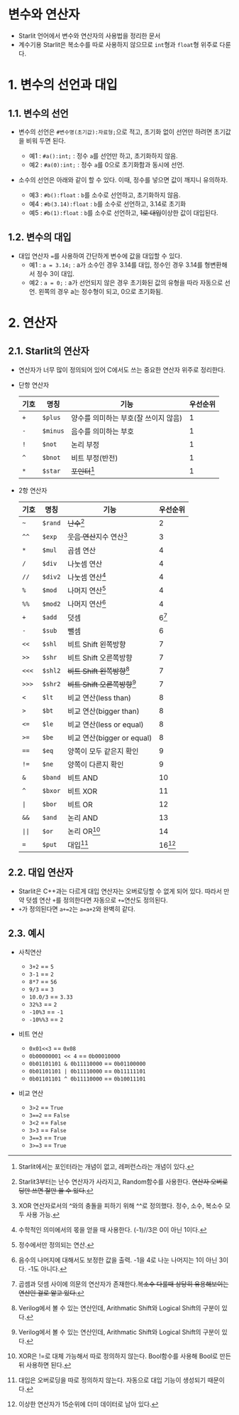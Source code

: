 # 변수와 연산자

- Starlit 언어에서 변수와 연산자의 사용법을 정리한 문서
- 계수기용 Starlit은 복소수를 따로 사용하지 않으므로 `int`형과 `float`형 위주로 다룬다.

# 1. 변수의 선언과 대입

## 1.1. 변수의 선언

- 변수의 선언은 `#변수명(초기값):자료형;`으로 적고, 초기화 없이 선언만 하려면 초기값을 비워 두면 된다.
  - 예1 : `#a():int;` : 정수 `a`를 선언만 하고, 초기화하지 않음.
  - 예2 : `#a(0):int;` : 정수 `a`를 0으로 초기화함과 동시에 선언.
 
- 소수의 선언은 아래와 같이 할 수 있다. 이때, 정수를 넣으면 값이 깨지니 유의하자.
  - 예3 : `#b():float` : `b`를 소수로 선언하고, 초기화하지 않음.
  - 예4 : `#b(3.14):float` : `b`를 소수로 선언하고, 3.14로 초기화
  - 예5 : `#b(1):float` : `b`를 소수로 선언하고, ~~1로 대입~~이상한 값이 대입된다.

## 1.2. 변수의 대입

- 대입 연산자 `=`를 사용하여 간단하게 변수에 값을 대입할 수 있다.
  - 예1 : `a = 3.14;` : a가 소수인 경우 3.14를 대입, 정수인 경우 3.14를 형변환해서 정수 3이 대입.
  - 예2 : `a = 0;` : a가 선언되지 않은 경우 초기화된 값의 유형을 따라 자동으로 선언. 왼쪽의 경우 a는 정수형이 되고, 0으로 초기화됨.
 
# 2. 연산자

## 2.1. Starlit의 연산자

- 연산자가 너무 많이 정의되어 있어 C에서도 쓰는 중요한 연산자 위주로 정리한다.

- 단항 연산자

  |기호|명칭|기능|우선순위|
  |--|--|--|--|
  |`+`|`$plus`|양수를 의미하는 부호(잘 쓰이지 않음)|1|
  |`-`|`$minus`|음수를 의미하는 부호|1|
  |`!`|`$not`|논리 부정|1|
  |`^`|`$bnot`|비트 부정(반전)|1|
  |`*`|`$star`|~~포인터~~[^포인터]|1|

- 2항 연산자

  |기호|명칭|기능|우선순위|
  |--|--|--|--|
  |`~`|`$rand`|~~난수~~[^난수]|2|
  |`^^`|`$exp`|~~웃음 연산~~지수 연산[^지수]|3|
  |`*`|`$mul`|곱셈 연산|4|
  |`/`|`$div`|나눗셈 연산|4|
  |`//`|`$div2`|나눗셈 연산[^음수]|4|
  |`%`|`$mod`|나머지 연산[^정수]|4|
  |`%%`|`$mod2`|나머지 연산[^음수나머지]|4|
  |`+`|`$add`|덧셈|6[^5순위가아닌이유]|
  |`-`|`$sub`|뺄셈|6|
  |`<<`|`$shl`|비트 Shift 왼쪽방향|7|
  |`>>`|`$shr`|비트 Shift 오른쪽방향|7|
  |`<<<`|`$shl2`|~~비트 Shift 왼쪽방향~~[^베릴로그]|7|
  |`>>>`|`$shr2`|~~비트 Shift 오른쪽방향~~[^베릴로그]|7|
  |`<`|`$lt`|비교 연산(less than)|8|
  |`>`|`$bt`|비교 연산(bigger than)|8|
  |`<=`|`$le`|비교 연산(less or equal)|8|
  |`>=`|`$be`|비교 연산(bigger or equal)|8|
  |`==`|`$eq`|양쪽이 모두 같은지 확인|9|
  |`!=`|`$ne`|양쪽이 다른지 확인|9|
  |`&`|`$band`|비트 AND|10|
  |`^`|`$bxor`|비트 XOR|11|
  |`\|`|`$bor`|비트 OR|12|
  |`&&`|`$and`|논리 AND|13|
  |`\|\|`|`$or`|논리 OR[^XOR이 없는 이유]|14|
  |`=`|`$put`|대입[^오버로딩]|16[^15순위가아닌이유]|
  
## 2.2. 대입 연산자

- Starlit은 C++과는 다르게 대입 연산자는 오버로딩할 수 없게 되어 있다. 따라서 만약 덧셈 연산 `+`를 정의한다면 자동으로 `+=`연산도 정의된다.
- `+`가 정의된다면 `a+=2`는 `a=a+2`와 완벽히 같다.

## 2.3. 예시

- 사칙연산
  - `3+2` == `5`
  - `3-1` == `2`
  - `8*7` == `56`
  - `9/3` == `3`
  - `10.0/3` == `3.33`
  - `32%3` == `2`
  - `-10%3` == `-1`
  - `-10%%3` == `2`
 
- 비트 연산
  - `0x01<<3` == `0x08`
  - `0b00000001 << 4` == `0b00010000`
  - `0b01101101 & 0b11110000` == `0b01100000`
  - `0b01101101 | 0b11110000` == `0b11111101`
  - `0b01101101 ^ 0b11110000` == `0b10011101`

- 비교 연산
  - `3>2` == `True`
  - `3==2` == `False`
  - `3<2` == `False`
  - `3>3` == `False`
  - `3==3` == `True`
  - `3>=3` == `True`
 

[^포인터]: Starlit에서는 포인터라는 개념이 없고, 레퍼런스라는 개념이 있다.
[^난수]: Starlit3부터는 난수 연산자가 사라지고, Random함수를 사용한다. ~~연산자 오버로딩만 쓰면 잘만 쓸 수 있다.~~
[^지수]: XOR 연산자로서의 ^와의 충돌을 피하기 위해 ^^로 정의했다. 정수, 소수, 복소수 모두 사용 가능.
[^음수]: 수학적인 의미에서의 몫을 얻을 때 사용한다. (-1)//3은 0이 아닌 1이다.
[^정수]: 정수에서만 정의되는 연산.
[^음수나머지]: 음수의 나머지에 대해서도 보정한 값을 출력. -1을 4로 나눈 나머지는 1이 아닌 3이다. -1도 아니다.
[^5순위가아닌이유]: 곱셈과 덧셈 사이에 의문의 연산자가 존재한다.~~복소수 다룰때 상당히 유용해보이는 연산인 걸로 알고 있다.~~
[^베릴로그]: Verilog에서 볼 수 있는 연산인데, Arithmatic Shift와 Logical Shift의 구분이 있다.
[^XOR이 없는 이유]: XOR은 !=로 대체 가능해서 따로 정의하지 않는다. Bool함수를 사용해 Bool로 만든 뒤 사용하면 된다.
[^오버로딩]: 대입은 오버로딩을 따로 정의하지 않는다. 자동으로 대입 기능이 생성되기 때문이다.
[^15순위가아닌이유]: 이상한 연산자가 15순위에 더미 데이터로 남아 있다.
